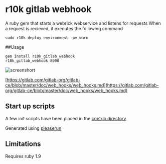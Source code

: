 # r10k gitlab webhook

A ruby gem that starts a webrick webservice and listens for requests
When a request is recieved, it executes the following command

    sudo r10k deploy environment -pv warn

##Usage

    gem install r10k_gitlab_webhook
    r10k_gitlab_webhook 8000

![screenshort](http://cl.ly/image/0p3U1H2C1q0q/Screenshot%202014-09-16%2012.08.25.png)

[https://gitlab.com/gitlab-org/gitlab-ce/blob/master/doc/web_hooks/web_hooks.md](https://gitlab.com/gitlab-org/gitlab-ce/blob/master/doc/web_hooks/web_hooks.md)

## Start up scripts

A few init scripts have been placed in the [contrib directory](https://github.com/spuder/r10k_gitlab_webhook/contrib)  

Generated using [pleaserun](https://github.com/jordansissel/pleaserun)


## Limitations

Requires ruby 1.9

